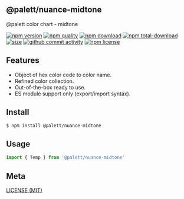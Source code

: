 ## @palett/nuance-midtone
@palett color chart - midtone

[![npm version][npm-image]][npm-url]
[![npm quality][quality-image]][quality-url]
[![npm download][download-image]][npm-url]
[![npm total-download][total-download-image]][npm-url]
[![size][size]][size-url]
[![github commit activity][commit-image]][github-url]
[![npm license][license-image]][npm-url]

[//]: <> (Shields)
[npm-image]: https://img.shields.io/npm/v/@palett/nuance-midtone.svg?style=flat-square
[quality-image]: http://npm.packagequality.com/shield/@palett/nuance-midtone.svg?style=flat-square
[download-image]: https://img.shields.io/npm/dm/@palett/nuance-midtone.svg?style=flat-square
[total-download-image]:https://img.shields.io/npm/dt/@palett/nuance-midtone.svg?style=flat-square
[license-image]: https://img.shields.io/npm/l/@palett/nuance-midtone.svg?style=flat-square
[commit-image]: https://img.shields.io/github/commit-activity/y/hoyeungw/@palett/nuance-midtone?style=flat-square
[size]: https://packagephobia.now.sh/badge?p=@palett/nuance-midtone

[//]: <> (Link)
[npm-url]: https://npmjs.org/package/@palett/nuance-midtone
[quality-url]: http://packagequality.com/#?package=@palett/nuance-midtone
[github-url]: https://github.com/hoyeungw/@palett/nuance-midtone
[size-url]: https://packagephobia.now.sh/result?p=@palett/nuance-midtone

## Features

- Object of hex color code to color name.
- Refined color collection.
- Out-of-the-box ready to use.
- ES module support only (export/import syntax).

## Install
```console
$ npm install @palett/nuance-midtone
```

## Usage
```js
import { Temp } from '@palett/nuance-midtone'
```

## Meta
[LICENSE (MIT)](/LICENSE)
